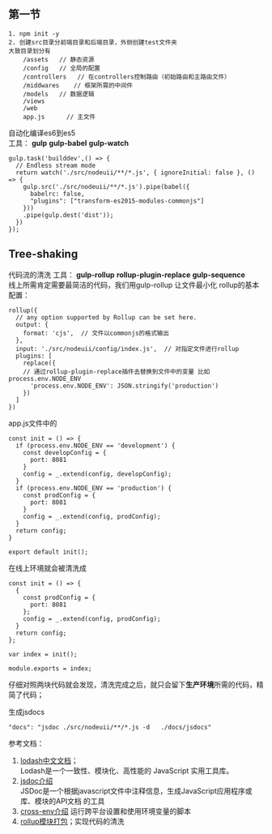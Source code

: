 ## 第一节
    1. npm init -y
    2. 创建src目录分前端目录和后端目录，外侧创建test文件夹
    大致目录划分有
        /assets   // 静态资源
        /config   // 全局的配置 
        /controllers   // 在controllers控制路由（初始路由和主路由文件）
        /middwares    // 框架所需的中间件
        /models   // 数据逻辑
        /views      
        /web
        app.js      // 主文件
    
自动化编译es6到es5  
工具： **gulp**  **gulp-babel**  **gulp-watch**
```
gulp.task('builddev',() => {
  // Endless stream mode
  return watch('./src/nodeuii/**/*.js', { ignoreInitial: false }, () => {
    gulp.src('./src/nodeuii/**/*.js').pipe(babel({
      babelrc: false,
      "plugins": ["transform-es2015-modules-commonjs"]
    }))
    .pipe(gulp.dest('dist'));
  })
});
```

## Tree-shaking
代码流的清洗
工具： **gulp-rollup**  **rollup-plugin-replace**  **gulp-sequence**        
线上所需肯定需要最简洁的代码，我们用gulp-rollup 让文件最小化
rollup的基本配置：

    rollup({
      // any option supported by Rollup can be set here.
      output: {
        format: 'cjs',  // 文件以commonjs的格式输出
      },
      input: './src/nodeuii/config/index.js',  // 对指定文件进行rollup
      plugins: [
        replace({
        // 通过rollup-plugin-replace插件去替换到文件中的变量 比如 process.env.NODE_ENV
          'process.env.NODE_ENV': JSON.stringify('production') 
        })
      ]
    })
    
app.js文件中的
    
```
const init = () => {
  if (process.env.NODE_ENV == 'development') {
    const developConfig = {
      port: 8081
    }
    config = _.extend(config, developConfig);
  }
  if (process.env.NODE_ENV == 'production') {
    const prodConfig = {
      port: 8081
    }
    config = _.extend(config, prodConfig);
  }
  return config;
}

export default init();
```
在线上环境就会被清洗成
```
const init = () => {
  {
    const prodConfig = {
      port: 8081
    };
    config = _.extend(config, prodConfig);
  }
  return config;
};

var index = init();

module.exports = index;
```
仔细对照两块代码就会发现，清洗完成之后，就只会留下**生产环境**所需的代码，精简了代码；

生成jsdocs

    "docs": "jsdoc ./src/nodeuii/**/*.js -d   ./docs/jsdocs"

    
参考文档：
1. [lodash中文文档](https://www.lodashjs.com/)；   
    Lodash是一个一致性、模块化、高性能的 JavaScript 实用工具库。
2. [jsdoc介绍](http://www.css88.com/doc/jsdoc/)  
JSDoc是一个根据javascript文件中注释信息，生成JavaScript应用程序或库、模块的API文档 的工具
3. [cross-env介绍](https://blog.csdn.net/qq_26927285/article/details/78105510)        运行跨平台设置和使用环境变量的脚本
4. [rollup模块打包](https://www.cnblogs.com/vajoy/p/5518442.html)；实现代码的清洗